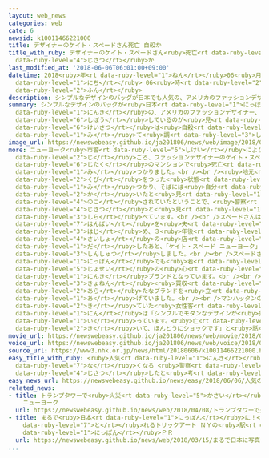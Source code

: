 ```yaml
---
layout: web_news
categories: web
cate: 6
newsid: k10011466221000
title: デザイナーのケイト・スペードさん死亡 自殺か
title_with_ruby: デザイナーのケイト・スペードさん<ruby>死亡<rt data-ruby-level="6">しぼう</rt></ruby> <ruby>自殺<rt
  data-ruby-level="4">じさつ</rt></ruby>か
last_modified_at: '2018-06-06T06:01:00+09:00'
datetime: 2018<ruby>年<rt data-ruby-level="1">ねん</rt></ruby>06<ruby>月<rt data-ruby-level="1">がつ</rt></ruby>06<ruby>日<rt
  data-ruby-level="1">にち</rt></ruby> 06<ruby>時<rt data-ruby-level="2">じ</rt></ruby>01<ruby>分<rt
  data-ruby-level="2">ふん</rt></ruby>
description: シンプルなデザインのバッグが日本でも人気の、アメリカのファッションデザイナー、ケイト・スペードさんが自宅で死亡しているのが見つかり、警察は自殺と見て調べています。
summary: シンプルなデザインのバッグが<ruby>日本<rt data-ruby-level="1">にっぽん</rt></ruby>でも<ruby>人気<rt
  data-ruby-level="1">にんき</rt></ruby>の、アメリカのファッションデザイナー、ケイト・スペードさんが<ruby>自宅<rt data-ruby-level="6">じたく</rt></ruby>で<ruby>死亡<rt
  data-ruby-level="6">しぼう</rt></ruby>しているのが<ruby>見<rt data-ruby-level="1">み</rt></ruby>つかり、<ruby>警察<rt
  data-ruby-level="6">けいさつ</rt></ruby>は<ruby>自殺<rt data-ruby-level="4">じさつ</rt></ruby>と<ruby>見<rt
  data-ruby-level="1">み</rt></ruby>て<ruby>調<rt data-ruby-level="3">しら</rt></ruby>べています。
image_url: https://newswebeasy.github.io/ja201806/news/web/image/2018/06/06/K10011466221_1806060721_1806060727_01_03.jpg
more: ニューヨーク<ruby>市警<rt data-ruby-level="6">しけい</rt></ruby>によりますと、５<ruby>日午前<rt data-ruby-level="2">にちごぜん</rt></ruby>１０<ruby>時<rt
  data-ruby-level="2">じ</rt></ruby>ごろ、ファッションデザイナーのケイト・スペードさん（５５）がニューヨーク・マンハッタンにある<ruby>自宅<rt
  data-ruby-level="6">じたく</rt></ruby>のマンションで<ruby>死亡<rt data-ruby-level="6">しぼう</rt></ruby>しているのが<ruby>見<rt
  data-ruby-level="1">み</rt></ruby>つかりました。<br /><br /><ruby>地元<rt data-ruby-level="2">じもと</rt></ruby>のメディアによりますと、スペードさんは<ruby>首<rt
  data-ruby-level="2">くび</rt></ruby>をつった<ruby>状態<rt data-ruby-level="5">じょうたい</rt></ruby>で<ruby>見<rt
  data-ruby-level="1">み</rt></ruby>つかり、そばには<ruby>自分<rt data-ruby-level="2">じぶん</rt></ruby>で<ruby>書<rt
  data-ruby-level="2">か</rt></ruby>いたと<ruby>見<rt data-ruby-level="1">み</rt></ruby>られるメモが<ruby>残<rt
  data-ruby-level="4">のこ</rt></ruby>されていたということで、<ruby>警察<rt data-ruby-level="6">けいさつ</rt></ruby>は<ruby>自殺<rt
  data-ruby-level="4">じさつ</rt></ruby>と<ruby>見<rt data-ruby-level="1">み</rt></ruby>て<ruby>調<rt
  data-ruby-level="3">しら</rt></ruby>べています。<br /><br />スペードさんは１９９３<ruby>年<rt data-ruby-level="1">ねん</rt></ruby>、みずからデザインしたハンドバッグの<ruby>販売<rt
  data-ruby-level="7">はんばい</rt></ruby>を<ruby>夫<rt data-ruby-level="4">おっと</rt></ruby>ともに<ruby>始<rt
  data-ruby-level="3">はじ</rt></ruby>め、３<ruby>年後<rt data-ruby-level="2">ねんご</rt></ruby>、<ruby>最初<rt
  data-ruby-level="4">さいしょ</rt></ruby>の<ruby>店<rt data-ruby-level="2">みせ</rt></ruby>をニューヨークに<ruby>出<rt
  data-ruby-level="1">だ</rt></ruby>したあと、「ケイト・スペード ニューヨーク」のブランドで<ruby>各国<rt data-ruby-level="4">かっこく</rt></ruby>に<ruby>進出<rt
  data-ruby-level="3">しんしゅつ</rt></ruby>しました。<br /><br />スペードさんがデザインしたバッグやアクセサリーは<ruby>日本<rt
  data-ruby-level="1">にっぽん</rt></ruby>でも<ruby>若<rt data-ruby-level="6">わか</rt></ruby>い<ruby>女性<rt
  data-ruby-level="5">じょせい</rt></ruby>の<ruby>心<rt data-ruby-level="2">こころ</rt></ruby>をつかみ、<ruby>人気<rt
  data-ruby-level="1">にんき</rt></ruby>ブランドとなっています。<br /><br />「ケイト・スペード ニューヨーク」は、アメリカのファッションブランド「コーチ」に<ruby>去年<rt
  data-ruby-level="3">きょねん</rt></ruby><ruby>買収<rt data-ruby-level="6">ばいしゅう</rt></ruby>され、スペードさんらは<ruby>新<rt
  data-ruby-level="2">あら</rt></ruby>たなブランドを<ruby>立<rt data-ruby-level="1">た</rt></ruby>ち<ruby>上<rt
  data-ruby-level="1">あ</rt></ruby>げていました。<br /><br />マンハッタンの<ruby>店<rt data-ruby-level="2">みせ</rt></ruby>に<ruby>来<rt
  data-ruby-level="2">き</rt></ruby>ていた<ruby>女性客<rt data-ruby-level="5">じょせいきゃく</rt></ruby>の１<ruby>人<rt
  data-ruby-level="1">にん</rt></ruby>は「シンプルでモダンなデザインが<ruby>気<rt data-ruby-level="1">き</rt></ruby>に<ruby>入<rt
  data-ruby-level="1">い</rt></ruby>っています。<ruby>亡<rt data-ruby-level="7">な</rt></ruby>くなったと<ruby>聞<rt
  data-ruby-level="2">き</rt></ruby>いて、ほんとうにショックです」と<ruby>話<rt data-ruby-level="2">はな</rt></ruby>していました。
movie_url: https://newswebeasy.github.io/ja201806/news/web/movie/2018/06/06/k10011466221_201806060721_201806060726.mp4
voice_url: https://newswebeasy.github.io/ja201806/news/web/voice/2018/06/06/k10011466221_201806060721_201806060726.mp3
source_url: https://www3.nhk.or.jp/news/html/20180606/k10011466221000.html
easy_title_with_ruby: <ruby>人気<rt data-ruby-level="1">にんき</rt></ruby>のデザイナーが<ruby>亡<rt
  data-ruby-level="7">な</rt></ruby>くなる <ruby>警察<rt data-ruby-level="6">けいさつ</rt></ruby>は<ruby>自殺<rt
  data-ruby-level="4">じさつ</rt></ruby>したと<ruby>考<rt data-ruby-level="2">かんが</rt></ruby>えている
easy_news_url: https://newswebeasy.github.io/news/easy/2018/06/06/人気のデザイナーが亡くなる-警察は自殺したと考えている
related_news:
- title: トランプタワーで<ruby>火災<rt data-ruby-level="5">かさい</rt></ruby> <ruby>米<rt data-ruby-level="2">べい</rt></ruby>
    ニューヨーク
  url: https://newswebeasy.github.io/news/web/2018/04/08/トランプタワーで火災-米-ニューヨーク
- title: まるで<ruby>日本<rt data-ruby-level="1">にっぽん</rt></ruby>に！<ruby>写真<rt data-ruby-level="3">しゃしん</rt></ruby>が<ruby>撮<rt
    data-ruby-level="7">と</rt></ruby>れるトリックアート ＮＹの<ruby>駅<rt data-ruby-level="3">えき</rt></ruby>で<ruby>日本<rt
    data-ruby-level="1">にっぽん</rt></ruby>ＰＲ
  url: https://newswebeasy.github.io/news/web/2018/03/15/まるで日本に写真が撮れるトリックアート-NYの駅で日本PR
...
```

